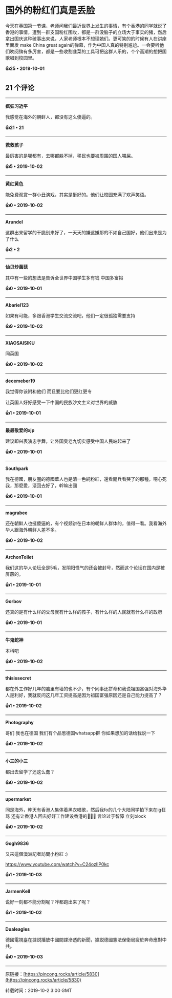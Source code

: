 # 国外的粉红们真是丢脸 

今天在英国第一节课，老师问我们最近世界上发生的事情，有个香港的同学就说了香港的事情，遭到一群支国粉红围攻，都是一群没脑子的立场大于事实的猪，然后拿出国庆这种破事出来说，人家老师根本不想理她们。更可笑的的时候有人在讲座里面发 make China great again的弹幕，作为中国人真的特别尴尬。一会要听他们吹阅殡有多厉害，都是一些收割韭菜的工具可把这群人乐的，个个高潮的想把国歌唱到校园里。

**👍25 • 2019-10-01**

## 21 个评论

---
**疯狂习近平**

我感觉在海外的朝鲜人，都没有这么傻逼的。 

**👍21 • 21**

---
**救救孩子**

最厉害的是哪都有，去哪都躲不掉，移民也要被周围的国人喂屎。 

**👍5 • 2019-10-02**

---
**黄红黄色**

能免费观赏一群小丑演戏，其实是挺好的。他们让校园充满了欢声笑语。 

**👍0 • 2019-10-02**

---
**Arundel**

这群出来留学的干脆别来好了，一天天的嫌这嫌那的不如自己国好，他们出来是为了什么 

**👍2 • 2**

---
**仙贝炒菌菇**

其中有一些的想法是告诉全世界中国学生多有钱 中国多富裕 

**👍0 • 2019-10-01**

---
**Abariel123**

如果有可能，多跟香港学生交流交流吧，他们一定很孤独需要支持 

**👍9 • 2019-10-02**

---
**XIAOSAISIKU**

同英国 

**👍0 • 2019-10-02**

---
**decemeber19**

我觉得你该附和他们 而且要比他们更红更专 

让英国人好好感受一下中国的民族沙文主义对世界的威胁 

**👍1 • 2019-10-01**

---
**最最敬爱的xjp**

建议即兴表演忠字舞，让外国臭老九切实感受中国人民站起来了 

**👍0 • 2019-10-01**

---
**Southpark**

我在德國，朋友圈的德國華人也是清一色純粉紅，還看閱兵看哭了的那種，噁心死我，那麼愛，滾回去好了，幹嘛出國 

**👍6 • 2019-10-01**

---
**magrabee**

还在朝鲜人也挺傻逼的，有个视频讲在日本的朝鲜人群体的，值得一看。我看海外华人跟海外朝鲜人差不多。 

**👍0 • 2019-10-02**

---
**ArchonToilet**

我们这的华人论坛全是5毛，发阴阳怪气的还会被封号，然而这个论坛在国内是被屏蔽的。 

**👍1 • 2019-10-01**

---
**Gorbov**

还真的是有什么样的父母就有什么样的孩子，有什么样的人民就有什么样的政府 

**👍0 • 2019-10-01**

---
**牛鬼蛇神**

本科吧 

**👍0 • 2019-10-02**

---
**thisissecret**

都在外工作好几年的脑里有墙的也不少，有个同事还拼命和我说祖国富强对海外华人是利好，我就反问这几年工资提高是因为祖国富强原因还是自己能力提高了？ 

**👍1 • 2019-10-02**

---
**Photography**

哥们 我也在德国 我们有个品葱德国whatsapp群 你如果想加的话给我说一下 

**👍0 • 2019-10-02**

---
**小三的小三**

都出去留学了还这么蠢？ 

**👍0 • 2019-10-02**

---
**upermarket**

同是海外，昨天有香港人集体着黑衣唱歌，然后我fo的几个大陆同学拍下来在ig狂骂 还有让香港人回去好好工作建设香港的🤷🏻‍♂️ 言论过于智障 立刻block 

**👍0 • 2019-10-02**

---
**Gogh9836**

又來這個澳洲記者訪問小粉紅 :) 

https://www.youtube.com/watch?v=C24ozlIP0kc 

**👍1 • 2019-10-03**

---
**JarmenKell**

说好一刻都不能分割呢？咋都跑出来了呢？ 

**👍1 • 2019-10-02**

---
**Dualeagles**

德國電視臺在據説播放中國間諜滲透的新聞，據説德國憲法保衛局疲於奔命應對中共。 

**👍0 • 2019-10-03**

---
原链接：[https://pincong.rocks/article/5830](https://pincong.rocks/article/5830)

转载时间：2019-10-2 3:00 GMT